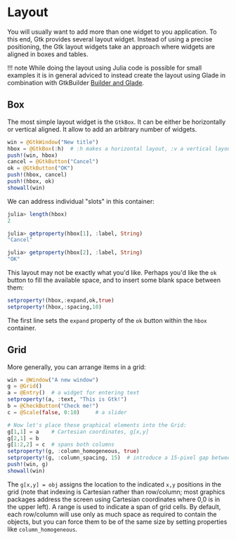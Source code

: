 # Layout

You will usually want to add more than one widget to you application. To this end, Gtk provides several layout widget. Instead of using a precise positioning, the Gtk layout widgets take an approach where widgets are aligned in boxes and tables.

!!! note
    While doing the layout using Julia code is possible for small examples it is in general adviced to instead create the layout using Glade in combination with GtkBuilder [Builder and Glade](@ref).

## Box

The most simple layout widget is the `GtkBox`. It can be either be horizontally or vertical aligned. It allow to add an arbitrary number of widgets.
```julia
win = @GtkWindow("New title")
hbox = @GtkBox(:h)  # :h makes a horizontal layout, :v a vertical layout
push!(win, hbox)
cancel = @GtkButton("Cancel")
ok = @GtkButton("OK")
push!(hbox, cancel)
push!(hbox, ok)
showall(win)
```
We can address individual "slots" in this container:
```julia
julia> length(hbox)
2

julia> getproperty(hbox[1], :label, String)
"Cancel"

julia> getproperty(hbox[2], :label, String)
"OK"
```

This layout may not be exactly what you'd like. Perhaps you'd like the `ok` button to fill the available space, and to insert some blank space between them:

```julia
setproperty!(hbox,:expand,ok,true)
setproperty!(hbox,:spacing,10)
```
The first line sets the `expand` property of the `ok` button within the `hbox` container.

## Grid

More generally, you can arrange items in a grid:
```julia
win = @Window("A new window")
g = @Grid() 
a = @Entry()  # a widget for entering text
setproperty!(a, :text, "This is Gtk!")
b = @CheckButton("Check me!")
c = @Scale(false, 0:10)     # a slider

# Now let's place these graphical elements into the Grid:
g[1,1] = a    # Cartesian coordinates, g[x,y]
g[2,1] = b
g[1:2,2] = c  # spans both columns
setproperty!(g, :column_homogeneous, true)
setproperty!(g, :column_spacing, 15)  # introduce a 15-pixel gap between columns
push!(win, g)
showall(win)
```

The `g[x,y] = obj` assigns the location to the indicated `x,y` positions in the grid
(note that indexing is Cartesian rather than row/column; most graphics packages address the screen using
Cartesian coordinates where 0,0 is in the upper left).
A range is used to indicate a span of grid cells.
By default, each row/column will use only as much space as required to contain the objects,
but you can force them to be of the same size by setting properties like `column_homogeneous`.
